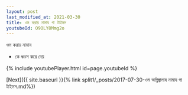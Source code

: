 ```yaml
---
layout: post
last_modified_at: 2021-03-30
title: ওম করায় নামায গা টাইমস
youtubeId: O9OLY8Mmg2o
---
```

 
 
 ওম করায় নামায  
 
 -  কে ধ্বংস করে দেয় 
 
  
 
  
 
 
 
 
 
 


{% include youtubePlayer.html id=page.youtubeId %}
 
[Next]({{ site.baseurl }}{% link  split1/_posts/2017-07-30-ওম অগ্নিজ্বালায নামায গা টাইমস.md%})
 

